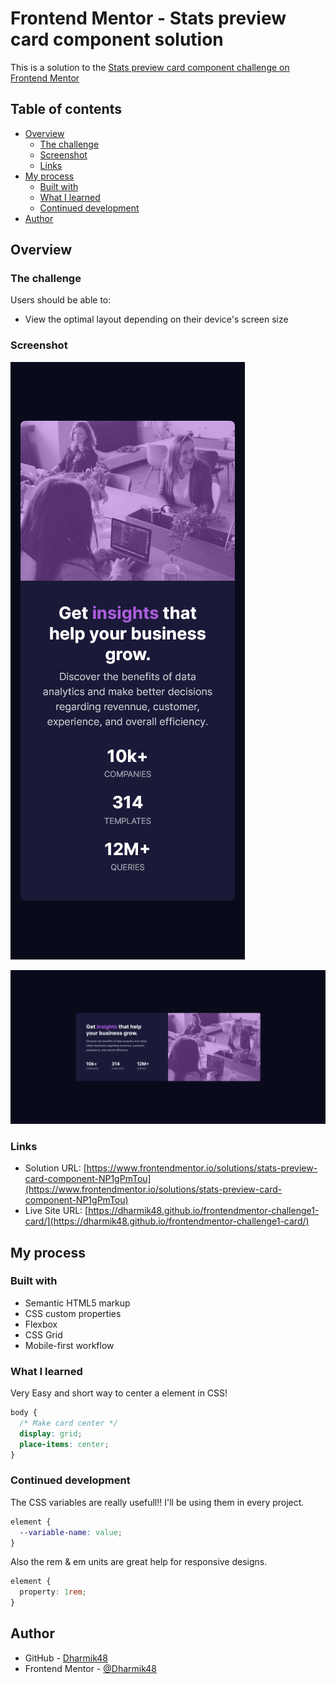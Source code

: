 # Frontend Mentor - Stats preview card component solution

This is a solution to the [Stats preview card component challenge on Frontend Mentor](https://www.frontendmentor.io/challenges/stats-preview-card-component-8JqbgoU62)

## Table of contents

- [Overview](#overview)
  - [The challenge](#the-challenge)
  - [Screenshot](#screenshot)
  - [Links](#links)
- [My process](#my-process)
  - [Built with](#built-with)
  - [What I learned](#what-i-learned)
  - [Continued development](#continued-development)
- [Author](#author)

## Overview

### The challenge

Users should be able to:

- View the optimal layout depending on their device's screen size

### Screenshot

![Mobile version](./screenshots/Solution_mobile.png)

![Desktop Version](./screenshots/Solution_desktop.png)

### Links

- Solution URL: [https://www.frontendmentor.io/solutions/stats-preview-card-component-NP1gPmTou](https://www.frontendmentor.io/solutions/stats-preview-card-component-NP1gPmTou)
- Live Site URL: [https://dharmik48.github.io/frontendmentor-challenge1-card/](https://dharmik48.github.io/frontendmentor-challenge1-card/)

## My process

### Built with

- Semantic HTML5 markup
- CSS custom properties
- Flexbox
- CSS Grid
- Mobile-first workflow

### What I learned

Very Easy and short way to center a element in CSS!

```css
body {
  /* Make card center */
  display: grid;
  place-items: center;
}
```

### Continued development

The CSS variables are really usefull!! I'll be using them in every project.

```css
element {
  --variable-name: value;
}
```

Also the rem & em units are great help for responsive designs.

```css
element {
  property: 1rem;
}
```

## Author

- GitHub - [Dharmik48](https://github.com/Dharmik48)
- Frontend Mentor - [@Dharmik48](https://www.frontendmentor.io/profile/Dharmik48)
